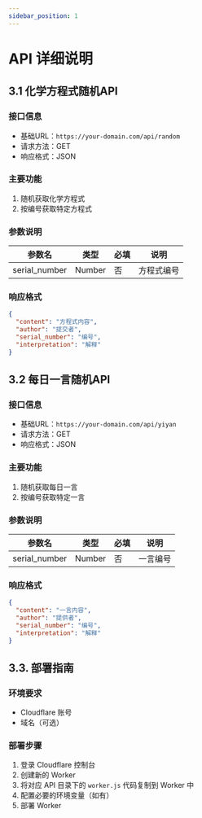 ```yaml
---
sidebar_position: 1
---
```


# API 详细说明

## 3.1 化学方程式随机API

### 接口信息
- 基础URL：`https://your-domain.com/api/random`
- 请求方法：GET
- 响应格式：JSON

### 主要功能
1. 随机获取化学方程式
2. 按编号获取特定方程式

### 参数说明
| 参数名 | 类型 | 必填 | 说明 |
|--------|------|------|------|
| serial_number | Number | 否 | 方程式编号 |

### 响应格式
```json
{
  "content": "方程式内容",
  "author": "提交者",
  "serial_number": "编号",
  "interpretation": "解释"
}
```

## 3.2 每日一言随机API

### 接口信息
- 基础URL：`https://your-domain.com/api/yiyan`
- 请求方法：GET
- 响应格式：JSON

### 主要功能
1. 随机获取每日一言
2. 按编号获取特定一言

### 参数说明
| 参数名 | 类型 | 必填 | 说明 |
|--------|------|------|------|
| serial_number | Number | 否 | 一言编号 |

### 响应格式
```json
{
  "content": "一言内容",
  "author": "提供者",
  "serial_number": "编号",
  "interpretation": "解释"
}
```

## 3.3. 部署指南

### 环境要求
- Cloudflare 账号
- 域名（可选）

###  部署步骤
1. 登录 Cloudflare 控制台
2. 创建新的 Worker
3. 将对应 API 目录下的 `worker.js` 代码复制到 Worker 中
4. 配置必要的环境变量（如有）
5. 部署 Worker



